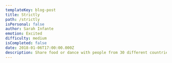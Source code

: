 ```yaml
---
templateKey: blog-post
title: Strictly
path: /strictly
isPersonal: false
author: Sarah Infante
emotion: Excited
difficulty: medium
isCompleted: false
date: 2018-01-06T17:00:00.000Z
description: Share food or dance with people from 30 different countries.
---
```

